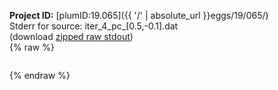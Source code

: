 **Project ID:** [plumID:19.065]({{ '/' | absolute_url }}eggs/19/065/)  
Stderr for source:  iter_4_pc_[0.5,-0.1].dat   
(download [zipped raw stdout](iter_4_pc_[0.5,-0.1].dat.plumed.stdout.txt.zip))  
{% raw %}
<pre>
</pre>
{% endraw %}
